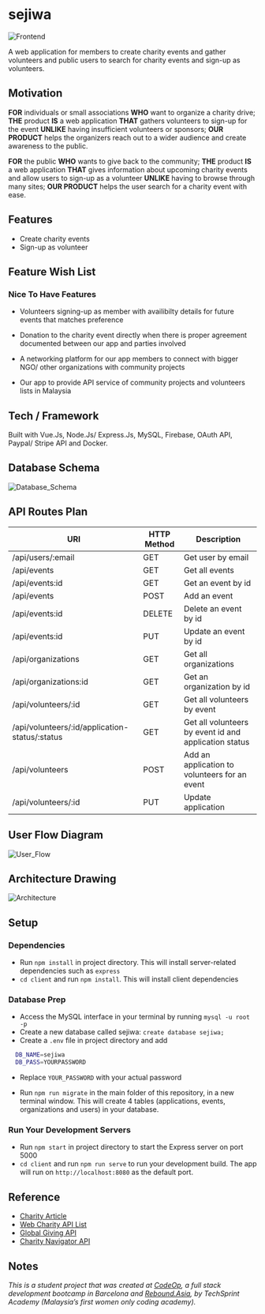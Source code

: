 # sejiwa

![Frontend](support/home-page.png)

A web application for members to create charity events and gather volunteers and public users to search for charity events and sign-up as volunteers.

## Motivation

**FOR** individuals or small associations **WHO** want to organize a charity drive; **THE** product **IS** a web application **THAT** gathers volunteers to sign-up for the event **UNLIKE** having insufficient volunteers or sponsors; **OUR PRODUCT** helps the organizers reach out to a wider audience and create awareness to the public.

**FOR** the public **WHO** wants to give back to the community; **THE** product **IS** a web application **THAT** gives information about upcoming charity events and allow users to sign-up as a volunteer **UNLIKE** having to browse through many sites; **OUR PRODUCT** helps the user search for a charity event with ease.

## Features

- Create charity events
- Sign-up as volunteer

## Feature Wish List

### Nice To Have Features

- Volunteers signing-up as member with availibilty details for future events that matches preference

- Donation to the charity event directly when there is proper agreement documented between our app and parties involved

- A networking platform for our app members to connect with bigger NGO/ other organizations with community projects

- Our app to provide API service of community projects and volunteers lists in Malaysia

## Tech / Framework

Built with Vue.Js, Node.Js/ Express.Js, MySQL, Firebase, OAuth API, Paypal/ Stripe API and Docker.

## Database Schema

![Database_Schema](support/database-schema.png)

## API Routes Plan

URI | HTTP Method | Description
--- | ----------- | -----------
/api/users/:email | GET | Get user by email
/api/events | GET | Get all events
/api/events:id | GET | Get an event by id
/api/events | POST | Add an event
/api/events:id | DELETE | Delete an event by id
/api/events:id | PUT | Update an event by id
/api/organizations | GET | Get all organizations
/api/organizations:id | GET | Get an organization by id
/api/volunteers/:id | GET | Get all volunteers by event
/api/volunteers/:id/application-status/:status | GET | Get all volunteers by event id and application status
/api/volunteers | POST | Add an application to volunteers for an event
/api/volunteers/:id | PUT | Update application

## User Flow Diagram

![User_Flow](support/user-flow.png)

## Architecture Drawing

![Architecture](support/architecture.png)

## Setup

### Dependencies

- Run `npm install` in project directory. This will install server-related dependencies such as `express`
- `cd client` and run `npm install`. This will install client dependencies

### Database Prep

- Access the MySQL interface in your terminal by running `mysql -u root -p`
- Create a new database called sejiwa: `create database sejiwa;`
- Create a `.env` file in project directory and add

```bash
  DB_NAME=sejiwa
  DB_PASS=YOURPASSWORD
```

- Replace `YOUR_PASSWORD` with your actual password

- Run `npm run migrate` in the main folder of this repository, in a new terminal window. This will create 4 tables (applications, events, organizations and users) in your database.

### Run Your Development Servers

- Run `npm start` in project directory to start the Express server on port 5000
- `cd client` and run `npm run serve` to run your development build. The app will run on `http://localhost:8080` as the default port.

## Reference

- [Charity Article](https://vulcanpost.com/693014/covid-19-charity-donation-malaysia-food-medical-supplies/)
- [Web Charity API List](https://www.programmableweb.com/category/charity/api)
- [Global Giving API](https://www.globalgiving.org/companies/web-services/)
- [Charity Navigator API](https://www.charitynavigator.org/index.cfm?bay=content.view&cpid=1397)

## Notes

_This is a student project that was created at [CodeOp](http://CodeOp.tech), a full stack development bootcamp in Barcelona and [Rebound.Asia](https://www.rebound.asia/breakthrough), by TechSprint Academy (Malaysia’s first women only coding academy)._
